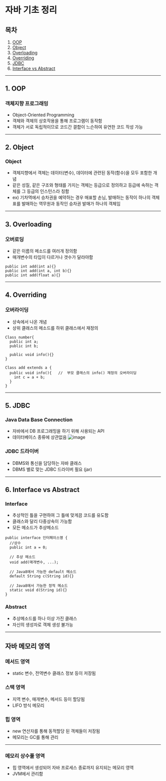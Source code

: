 자바 기초 정리
==============

## 목차
1. [OOP](#1-oop)
2. [Object](#2-object)
3. [Overloading](#3-overloading)
4. [Overriding](#4-overriding)
5. [JDBC](#5-jdbc)
6. [Interface vs Abstract](#6-interface-vs-abstract)

---
## 1. OOP
### 객체지향 프로그래밍
* Object-Oriented Programming
* 객체와 객체의 상호작용을 통해 프로그램이 동작함
* 객체가 서로 독립적이므로 코드간 결합이 느슨하여 유연한 코드 작성 가능
---

## 2. Object
### Object
* 객체지향에서 객체는 데이터(변수), 데이터에 관련된 동작(함수)을 모두 포함한 개념
* 같은 성질, 같은 구조와 형태를 가지는 객체는 등급으로 정의하고 등급에 속하는 객체를 그 등급의 인스턴스라 칭함
* ex)
기차역에서 승차권을 예약하는 경우 매표할 손님, 발매하는 동작이 하나의 객체
표를 발매하는 역무원과 동작인 승차권 발매가 하나의 객체임

---

## 3. Overloading
### 오버로딩
* 같은 이름의 메소드를 여러개 정의함
* 매개변수의 타입이 다르거나 갯수가 달라야함

```
public int add(int a){}
public int add(int a, int b){}
public int add(float a){}
```

---

## 4. Overriding
### 오버라이딩
* 상속에서 나온 개념
* 상위 클래스의 메소드를 하위 클래스에서 재정의

```
Class number{
  public int a;
  public int b;
  
  public void info(){}
}

Class add extends a {
  public void info(){   //  부모 클래스의 info() 재정의 오버라이딩
    int c = a + b;
  }
} 
```

---
## 5. JDBC
### Java Data Base Connection
* 자바에서 DB 프로그래밍을 하기 위해 사용되는 API
* 데이터베이스 종류에 상관없음
![image](https://user-images.githubusercontent.com/37949471/167779387-1fb479f3-43e4-4333-972f-4dc0558c44d9.png)
### JDBC 드라이버
* DBMS와 통신을 담당하는 자바 클래스
* DBMS 별로 맞는 JDBC 드라이버 필요 (jar)

---
## 6. Interface vs Abstract
### Interface
* 추상적인 틀을 구현하여 그 틀에 맞게끔 코드를 유도함
* 클래스와 달리 다중상속이 가능함
* 모든 메소드가 추상메소드
```
public interface 인터페이스명 {
  //상수
  public int a = 0;
  
  // 추상 메소드
  void add(매개변수, ...);
  
  // Java8에서 가능한 default 메소드
  default String c(String id){}
  
  // Java8에서 가능한 정적 메소드
  static void d(String id){}
}
```
### Abstract
* 추상메소드를 하나 이상 가진 클래스
* 자신의 생성자로 객체 생성 불가능

---

## 자바 메모리 영역
### 메서드 영역
* static 변수, 전역변수 클래스 정보 등이 저장됨

### 스택 영역
* 지역 변수, 매개변수, 메서드 등이 할당됨
* LIFO 방식 메모리


### 힙 영역
* new 연산자를 통해 동적할당 된 객체들이 저장됨
* 메모리는 GC를 통해 관리

---

### 메모리 상수풀 영역
* 힙 영역에서 생성되어 자바 프로세스 종료까지 유지되는 메모리 영역
* JVM에서 관리함








